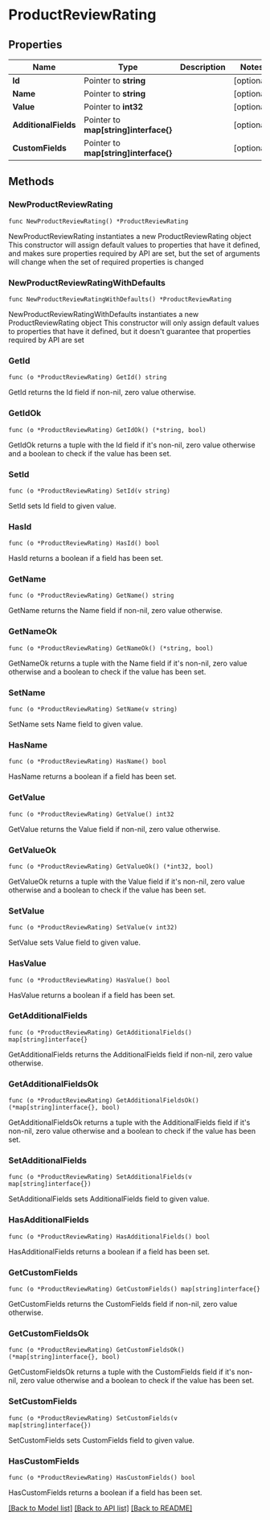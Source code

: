 # ProductReviewRating

## Properties

Name | Type | Description | Notes
------------ | ------------- | ------------- | -------------
**Id** | Pointer to **string** |  | [optional] 
**Name** | Pointer to **string** |  | [optional] 
**Value** | Pointer to **int32** |  | [optional] 
**AdditionalFields** | Pointer to **map[string]interface{}** |  | [optional] 
**CustomFields** | Pointer to **map[string]interface{}** |  | [optional] 

## Methods

### NewProductReviewRating

`func NewProductReviewRating() *ProductReviewRating`

NewProductReviewRating instantiates a new ProductReviewRating object
This constructor will assign default values to properties that have it defined,
and makes sure properties required by API are set, but the set of arguments
will change when the set of required properties is changed

### NewProductReviewRatingWithDefaults

`func NewProductReviewRatingWithDefaults() *ProductReviewRating`

NewProductReviewRatingWithDefaults instantiates a new ProductReviewRating object
This constructor will only assign default values to properties that have it defined,
but it doesn't guarantee that properties required by API are set

### GetId

`func (o *ProductReviewRating) GetId() string`

GetId returns the Id field if non-nil, zero value otherwise.

### GetIdOk

`func (o *ProductReviewRating) GetIdOk() (*string, bool)`

GetIdOk returns a tuple with the Id field if it's non-nil, zero value otherwise
and a boolean to check if the value has been set.

### SetId

`func (o *ProductReviewRating) SetId(v string)`

SetId sets Id field to given value.

### HasId

`func (o *ProductReviewRating) HasId() bool`

HasId returns a boolean if a field has been set.

### GetName

`func (o *ProductReviewRating) GetName() string`

GetName returns the Name field if non-nil, zero value otherwise.

### GetNameOk

`func (o *ProductReviewRating) GetNameOk() (*string, bool)`

GetNameOk returns a tuple with the Name field if it's non-nil, zero value otherwise
and a boolean to check if the value has been set.

### SetName

`func (o *ProductReviewRating) SetName(v string)`

SetName sets Name field to given value.

### HasName

`func (o *ProductReviewRating) HasName() bool`

HasName returns a boolean if a field has been set.

### GetValue

`func (o *ProductReviewRating) GetValue() int32`

GetValue returns the Value field if non-nil, zero value otherwise.

### GetValueOk

`func (o *ProductReviewRating) GetValueOk() (*int32, bool)`

GetValueOk returns a tuple with the Value field if it's non-nil, zero value otherwise
and a boolean to check if the value has been set.

### SetValue

`func (o *ProductReviewRating) SetValue(v int32)`

SetValue sets Value field to given value.

### HasValue

`func (o *ProductReviewRating) HasValue() bool`

HasValue returns a boolean if a field has been set.

### GetAdditionalFields

`func (o *ProductReviewRating) GetAdditionalFields() map[string]interface{}`

GetAdditionalFields returns the AdditionalFields field if non-nil, zero value otherwise.

### GetAdditionalFieldsOk

`func (o *ProductReviewRating) GetAdditionalFieldsOk() (*map[string]interface{}, bool)`

GetAdditionalFieldsOk returns a tuple with the AdditionalFields field if it's non-nil, zero value otherwise
and a boolean to check if the value has been set.

### SetAdditionalFields

`func (o *ProductReviewRating) SetAdditionalFields(v map[string]interface{})`

SetAdditionalFields sets AdditionalFields field to given value.

### HasAdditionalFields

`func (o *ProductReviewRating) HasAdditionalFields() bool`

HasAdditionalFields returns a boolean if a field has been set.

### GetCustomFields

`func (o *ProductReviewRating) GetCustomFields() map[string]interface{}`

GetCustomFields returns the CustomFields field if non-nil, zero value otherwise.

### GetCustomFieldsOk

`func (o *ProductReviewRating) GetCustomFieldsOk() (*map[string]interface{}, bool)`

GetCustomFieldsOk returns a tuple with the CustomFields field if it's non-nil, zero value otherwise
and a boolean to check if the value has been set.

### SetCustomFields

`func (o *ProductReviewRating) SetCustomFields(v map[string]interface{})`

SetCustomFields sets CustomFields field to given value.

### HasCustomFields

`func (o *ProductReviewRating) HasCustomFields() bool`

HasCustomFields returns a boolean if a field has been set.


[[Back to Model list]](../README.md#documentation-for-models) [[Back to API list]](../README.md#documentation-for-api-endpoints) [[Back to README]](../README.md)


